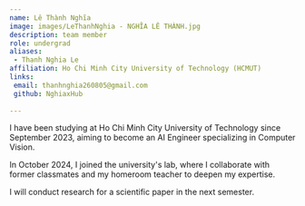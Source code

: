```yaml
---
name: Lê Thành Nghĩa
image: images/LeThanhNghia - NGHĨA LÊ THÀNH.jpg
description: team member
role: undergrad
aliases:
 - Thanh Nghia Le
affiliation: Ho Chi Minh City University of Technology (HCMUT)
links:
 email: thanhnghia260805@gmail.com
 github: NghiaxHub
 
---
```


I have been studying at Ho Chi Minh City University of Technology since September 2023, aiming to become an AI Engineer specializing in Computer Vision.

In October 2024, I joined the university's lab, where I collaborate with former classmates and my homeroom teacher to deepen my expertise. 

I will conduct research for a scientific paper in the next semester.
